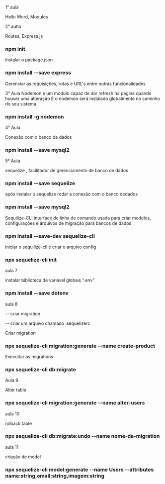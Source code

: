 1° aula

Hello Word, Modules

2° autla

Routes, Express.js

### npm init
instalar o package.json
### npm install --save express
Gerenciar as requisições, rotas e URL's entre outras funcionalidades

3° Aula
Nodemon é um modulo capaz de dar refresh na pagina quando houver uma alteração
E o nodemon será instalado globalmente no caminho do seu sistema.

### npm install -g nodemon 

4° Aula 

Conexão com o banco de dados

### npm install --save mysql2

5° Aula 

sequelize , facilitador de gerenciamento de banco de dados

### npm install --save sequelize

após instalar o sequelize rodar a conexão com o banco dedados

### npm install --save mysql2

Sequilize-CLI interface de linha de comando usada para criar modelos, configurações e arquivos de migração para bancos de dados

### npm install --save-dev sequelize-cli

iniciar o sequilize-cli e criar o arquivo config

### npx sequelize-cli init

aula 7

instalar biblioteca de variavel globais ".env"

### npm install --save dotenv

aula 8

-- criar migration.

-- criar um arquivo chamado .sequelizerc

Criar migration

### npx sequelize-cli migration:generate --name create-product

Execultar as migrations

### npx sequelize-cli db:migrate

Aula 9

Alter table

### npx sequelize-cli migration:generate --name alter-users

aula 10

rolback table
### npx sequelize-cli db:migrate:undo --name nome-da-migration

aula 11

criação de model

### npx sequelize-cli model:generate --name Users --attributes name:string,email:string,imagem:string

